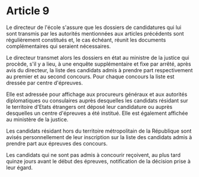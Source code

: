 # Article 9

Le directeur de l'école s'assure que les dossiers de candidatures qui lui sont transmis par les autorités mentionnées aux articles précédents sont régulièrement constitués et, le cas échéant, réunit les documents complémentaires qui seraient nécessaires.

Le directeur transmet alors les dossiers en état au ministre de la justice qui procède, s'il y a lieu, à une enquête supplémentaire et fixe par arrêté, après avis du directeur, la liste des candidats admis à prendre part respectivement au premier et au second concours. Pour chaque concours la liste est dressée par centre d'épreuves.

Elle est adressée pour affichage aux procureurs généraux et aux autorités diplomatiques ou consulaires auprès desquelles les candidats résidant sur le territoire d'Etats étrangers ont déposé leur candidature ou auprès desquelles un centre d'épreuves a été institué. Elle est également affichée au ministère de la justice.

Les candidats résidant hors du territoire métropolitain de la République sont avisés personnellement de leur inscription sur la liste des candidats admis à prendre part aux épreuves des concours.

Les candidats qui ne sont pas admis à concourir reçoivent, au plus tard quinze jours avant le début des épreuves, notification de la décision prise à leur égard.
